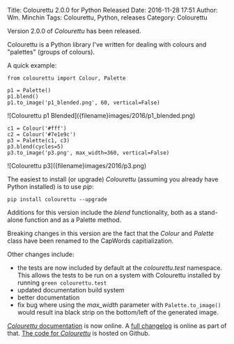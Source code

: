 Title: Colourettu 2.0.0 for Python Released
Date: 2016-11-28 17:51
Author: Wm. Minchin
Tags: Colourettu, Python, releases
Category: Colourettu

Version 2.0.0 of *Colourettu* has been released.

Colourettu is a Python library I've written for dealing with colours and
"palettes" (groups of colours).

<!-- read more -->

A quick example:

    from colourettu import Colour, Palette

    p1 = Palette()
    p1.blend()
    p1.to_image('p1_blended.png', 60, vertical=False)

<div markdown=1 class="text-center">
![Colourettu p1 Blended]({filename}images/2016/p1_blended.png)
</div>

    c1 = Colour('#fff')
    c2 = Colour('#7e1e9c')
    p3 = Palette(c1, c3)
    p3.blend(cycles=5)
    p3.to_image('p3.png', max_width=360, vertical=False)

<div markdown=1 class="text-center">
![Colourettu p3]({filename}images/2016/p3.png)
</div>

The easiest to install (or upgrade) *Colourettu* (assuming you already
have Python installed) is to use *pip*:

    pip install colourettu --upgrade

Additions for this version include the *blend* functionality, both as a stand-alone function and as a Palette method.

Breaking changes in this version are the fact that the *Colour* and *Palette* class have been renamed to the CapWords capitialization.

Other changes include:

- the tests are now included by default at the *colourettu.test* namespace. This allows the tests to be run on a system with Colourettu installed by running `green colourettu.test`
- updated documentation build system
- better documentation
- fix bug where using the *max_width* parameter with `Palette.to_image()` would result ina  black strip on the bottom/left of the generated image.

[*Colourettu* documentation](http://minchin.ca/colourettu/) is now
online. A [full changelog](http://minchin.ca/colourettu/changelog.html)
is online as part of that. [The code for
*Colourettu*](https://github.com/MinchinWeb/colourettu/) is hosted on
Github.
